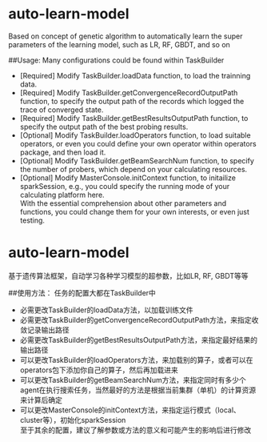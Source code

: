 # auto-learn-model
Based on concept of genetic algorithm to automatically learn the super parameters of the learning model, such as LR, RF, GBDT, and so on

##Usage:
Many configurations could be found within TaskBuilder   <br>
* [Required]    Modify TaskBuilder.loadData function, to load the trainning data.   <br>
* [Required]    Modify TaskBuilder.getConvergenceRecordOutputPath function, to specify the output path of the records which logged the trace of converged state.    <br>
* [Required]    Modify TaskBuilder.getBestResultsOutputPath function, to specify the output path of the best probing results.   <br>
* [Optional]    Modify TaskBuilder.loadOperators function, to load suitable operators, or even you could define your own operator within operators package, and then load it.   <br>
* [Optional]    Modify TaskBuilder.getBeamSearchNum function, to specify the number of probers, which depend on your calculating resources. <br>
* [Optional]    Modify MasterConsole.initContext function, to initailize sparkSession, e.g., you could specify the running mode of your calculating platform here.  <br>
With the essential comprehension about other parameters and functions, you could change them for your own interests, or even just testing.  <br>








# auto-learn-model
基于遗传算法框架，自动学习各种学习模型的超参数，比如LR, RF, GBDT等等

##使用方法：
任务的配置大都在TaskBuilder中    <br>
* 必需更改TaskBuilder的loadData方法，以加载训练文件    <br>
* 必需更改TaskBuilder的getConvergenceRecordOutputPath方法，来指定收敛记录输出路径  <br>
* 必需更改TaskBuilder的getBestResultsOutputPath方法，来指定最好结果的输出路径   <br>
* 可以更改TaskBuilder的loadOperators方法，来加载别的算子，或者可以在operators包下添加你自己的算子，然后再加载进来  <br>
* 可以更改TaskBuilder的getBeamSearchNum方法，来指定同时有多少个agent在执行搜索任务，当然最好的方法是根据当前集群（单机）的计算资源来计算后确定    <br>
* 可以更改MasterConsole的initContext方法，来指定运行模式（local、cluster等），初始化sparkSession   <br>
至于其余的配置，建议了解参数或方法的意义和可能产生的影响后进行修改   <br>